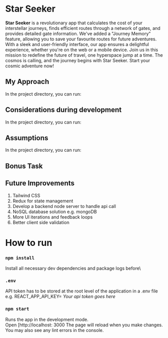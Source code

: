 # Star Seeker

**Star Seeker** is a revolutionary app that calculates the cost of your interstellar journeys, finds efficient routes through a network of gates, and provides detailed gate information. We've added a "Journey Memory" feature, allowing you to save your favourite routes for future adventures. With a sleek and user-friendly interface, our app ensures a delightful experience, whether you're on the web or a mobile device. Join us in this mission to redefine the future of travel, one hyperspace jump at a time. The cosmos is calling, and the journey begins with Star Seeker. Start your cosmic adventure now!

## My Approach

In the project directory, you can run:

## Considerations during development

In the project directory, you can run:

## Assumptions

In the project directory, you can run:

## Bonus Task

## Future Improvements

1. Tailwind CSS
2. Redux for state management
3. Develop a backend node server to handle api call
4. NoSQL database solution e.g. mongoDB
5. More UI iterations and feedback loops
6. Better client side validation

# How to run 

### `npm install`

Install all necessary dev dependencies and package logs before\

### `.env`
API token has to be stored at the root level of the application in a .env file e.g. REACT_APP_API_KEY= *Your api token goes here*

### `npm start`

Runs the app in the development mode.\
Open [http://localhost: 3000
The page will reload when you make changes.\
You may also see any lint errors in the console.





